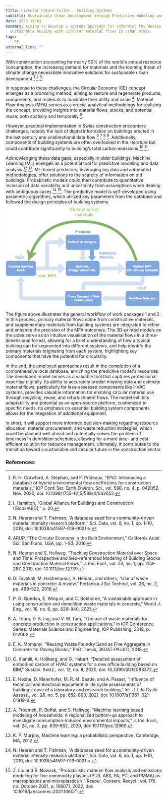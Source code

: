 ```yaml
---
title: Circular Future Cities - Building Systems
subtitle: Sustainable Urban Development through Predictive Modeling and Material Flow Analysis
date: 2023-10-01
summary: Aiming to develop a systems approach for informing the design of
  sustainable housing with circular material flows in urban areas.
tags:
  - RE
external_link: ""
---
```

With construction accounting for nearly 50% of the world's annual resource consumption, the increasing demand for materials and the looming threat of climate change necessitate innovative solutions for sustainable urban development [^1^] [^2^] [^3^]. 

In response to these challenges, the Circular Economy (CE) concept emerges as a promising method, aiming to restore and regenerate products, components, and materials to maximize their utility and value [^4^]. Material Flow Analysis (MFA) serves as a crucial analytical methodology for realizing the concept, providing insights into material flows, stocks, and potential reuse, both spatially and temporally [^5^].

However, practical implementation in Swiss construction encounters challenges, notably the lack of digital information on buildings erected in the last century and unidirectional data flow [^6^] [^7^] [^8^] [^9^]. Additionally, components of building systems are often overlooked in the literature but could contribute significantly to building’s total carbon emissions [^10^] [^11^].

Acknowledging these data gaps, especially in older buildings, Machine Learning (ML) emerges as a potential tool for predictive modeling and data analysis [^12^] [^13^]. ML-based predictors, leveraging big data and automated methodologies, offer solutions to the scarcity of information on old buildings. Probabilistic models could then contribute to quantitative inclusion of data variability and uncertainty from assumptions when dealing with ambiguous cases [^3^] [^14^]. The predictive model is self-developed using parametric algorithms, which utilized key parameters from the database and followed the design principles of building systems. 
![Alt Text](workflow.png)

The figure above illustrates the general workflow of work packages 1 and 2. In this process, primary material flows come from constructive materials, and supplementary materials from building systems are integrated to refine and enhance the precision of the MFA outcomes. The 3D-printed models on the sides serve as an intuitive visualization of the material flows in a three-dimensional format, allowing for a brief understanding of how a typical building can be segmented into different systems, and help identify the primary materials originating from each system, highlighting key components that have the potential for circularity.

In the end, the employed approaches result in the completion of a comprehensive local database, enriching the predictive model's resources. The developed model serves as a valuable tool that captures professional expertise digitally. Its ability to accurately predict missing data and estimate material flows, particularly for less-assessed components like HVAC systems, provides valuable information for enabling circular material use through recycling, reuse, and refurbishment flows. The model exhibits adaptability and potential as an open-source platform, customized to specific needs. Its emphasis on essential building system components allows for the integration of additional equipment. 

In short, it will support more informed decision-making regarding resource allocation, material procurement, and waste reduction strategies, which could be planned well ahead and potentially solves the problem of timeliness in demolition schedules, allowing for a more time- and cost-efficient solution for resource management. Ultimately, it contributes to the transition toward a sustainable and circular future in the construction sector.

### References:
[^1^]: R. H. Crawford, A. Stephan, and F. Prideaux, “EPiC: Introducing a database of hybrid environmental flow coefficients for construction materials,” IOP Conf. Ser. Earth Environ. Sci., vol. 588, no. 4, p. 042052, Nov. 2020, doi: 10.1088/1755-1315/588/4/042052.
[^2^]: I. Hamilton, “Global Alliance for Buildings and Construction (GlobalABC),” p. 20.
[^3^]: N. Heeren and T. Fishman, “A database seed for a community-driven material intensity research platform,” Sci. Data, vol. 6, no. 1, pp. 1–10, 2019, doi: 10.1038/s41597-019-0021-x.
[^4^]: ARUP, “The Circular Economy in the Built Environment,” California Acad. Sci. San Franc. USA, pp. 1–93, 2016.
[^5^]: N. Heeren and S. Hellweg, “Tracking Construction Material over Space and Time: Prospective and Geo-referenced Modeling of Building Stocks and Construction Material Flows,” J. Ind. Ecol., vol. 23, no. 1, pp. 253–267, 2019, doi: 10.1111/jiec.12739.
[^6^]: D. Tavakoli, M. Hashempour, A. Heidari, and others, “Use of waste materials in concrete: A review,” Pertanika J Sci Technol, vol. 26, no. 2, pp. 499–522, 2018.
[^7^]: P. G. Quedou, E. Wirquin, and C. Bokhoree, “A sustainable approach in using construction and demolition waste materials in concrete,” World J. Eng., vol. 18, no. 6, pp. 826–840, 2021.
[^8^]: A. Teara, D. S. Ing, and V. W. Tam, “The use of waste materials for concrete production in construction applications,” in IOP Conference Series: Materials Science and Engineering, IOP Publishing, 2018, p. 012062.
[^9^]: E. K. Momanyi, “Reusing Waste Foundry Sand as Fine Aggregate in Concrete for Paving Blocks,” PhD Thesis, JKUAT-PAUSTI, 2018.
[^10^]: C. Kiamili, A. Hollberg, and G. Habert, “Detailed assessment of embodied carbon of HVAC systems for a new office building based on BIM,” Sustain. Switz., vol. 12, no. 8, 2020, doi: 10.3390/SU12083372.
[^11^]: E. Hoxha, D. Maierhofer, M. R. M. Saade, and A. Passer, “Influence of technical and electrical equipment in life cycle assessments of buildings: case of a laboratory and research building,” Int. J. Life Cycle Assess., vol. 26, no. 5, pp. 852–863, 2021, doi: 10.1007/s11367-021-01919-9.
[^12^]: A. Froemelt, R. Buffat, and S. Hellweg, “Machine learning based modeling of households: A regionalized bottom-up approach to investigate consumption-induced environmental impacts,” J. Ind. Ecol., vol. 24, no. 3, pp. 639–652, 2020, doi: 10.1111/jiec.12969.
[^13^]: K. P. Murphy, Machine learning: a probabilistic perspective. Cambridge, MA, 2012.
[^14^]: Z. Liu and B. Nowack, “Probabilistic material flow analysis and emissions modeling for five commodity plastics (PUR, ABS, PA, PC, and PMMA) as macroplastics and microplastics✰,” Resour. Conserv. Recycl., vol. 179, no. October 2021, p. 106071, 2022, doi: 10.1016/j.resconrec.2021.106071.